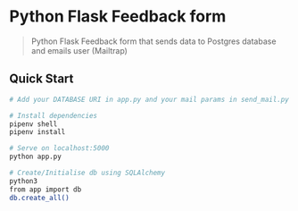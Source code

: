 # Python Flask Feedback form

> Python Flask Feedback form that sends data to Postgres database and emails user (Mailtrap)

## Quick Start

```bash
# Add your DATABASE URI in app.py and your mail params in send_mail.py

# Install dependencies
pipenv shell
pipenv install

# Serve on localhost:5000
python app.py

# Create/Initialise db using SQLAlchemy
python3
from app import db
db.create_all()
```